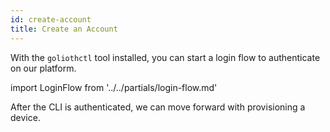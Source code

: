 ```yaml
---
id: create-account
title: Create an Account
---
```


With the `goliothctl` tool installed, you can start a login flow to authenticate on our platform.

import LoginFlow from '../../partials/login-flow.md'

<LoginFlow/>

After the CLI is authenticated, we can move forward with provisioning a device.
